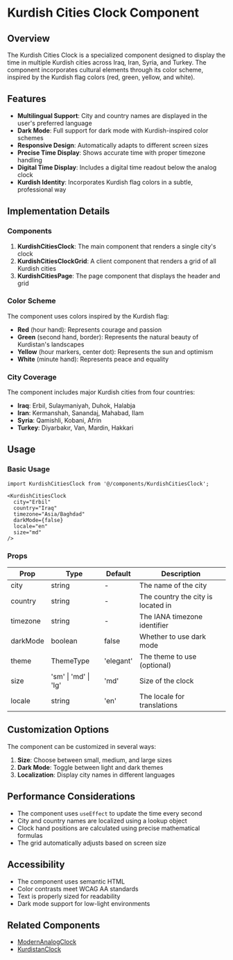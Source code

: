 # Kurdish Cities Clock Component

## Overview

The Kurdish Cities Clock is a specialized component designed to display the time in multiple Kurdish cities across Iraq, Iran, Syria, and Turkey. The component incorporates cultural elements through its color scheme, inspired by the Kurdish flag colors (red, green, yellow, and white).

## Features

- **Multilingual Support**: City and country names are displayed in the user's preferred language
- **Dark Mode**: Full support for dark mode with Kurdish-inspired color schemes
- **Responsive Design**: Automatically adapts to different screen sizes
- **Precise Time Display**: Shows accurate time with proper timezone handling
- **Digital Time Display**: Includes a digital time readout below the analog clock
- **Kurdish Identity**: Incorporates Kurdish flag colors in a subtle, professional way

## Implementation Details

### Components

1. **KurdishCitiesClock**: The main component that renders a single city's clock
2. **KurdishCitiesClockGrid**: A client component that renders a grid of all Kurdish cities
3. **KurdishCitiesPage**: The page component that displays the header and grid

### Color Scheme

The component uses colors inspired by the Kurdish flag:

- **Red** (hour hand): Represents courage and passion
- **Green** (second hand, border): Represents the natural beauty of Kurdistan's landscapes
- **Yellow** (hour markers, center dot): Represents the sun and optimism
- **White** (minute hand): Represents peace and equality

### City Coverage

The component includes major Kurdish cities from four countries:

- **Iraq**: Erbil, Sulaymaniyah, Duhok, Halabja
- **Iran**: Kermanshah, Sanandaj, Mahabad, Ilam
- **Syria**: Qamishli, Kobani, Afrin
- **Turkey**: Diyarbakır, Van, Mardin, Hakkari

## Usage

### Basic Usage

```tsx
import KurdishCitiesClock from '@/components/KurdishCitiesClock';

<KurdishCitiesClock
  city="Erbil"
  country="Iraq"
  timezone="Asia/Baghdad"
  darkMode={false}
  locale="en"
  size="md"
/>
```

### Props

| Prop | Type | Default | Description |
|------|------|---------|-------------|
| city | string | - | The name of the city |
| country | string | - | The country the city is located in |
| timezone | string | - | The IANA timezone identifier |
| darkMode | boolean | false | Whether to use dark mode |
| theme | ThemeType | 'elegant' | The theme to use (optional) |
| size | 'sm' \| 'md' \| 'lg' | 'md' | Size of the clock |
| locale | string | 'en' | The locale for translations |

## Customization Options

The component can be customized in several ways:

1. **Size**: Choose between small, medium, and large sizes
2. **Dark Mode**: Toggle between light and dark themes
3. **Localization**: Display city names in different languages

## Performance Considerations

- The component uses `useEffect` to update the time every second
- City and country names are localized using a lookup object
- Clock hand positions are calculated using precise mathematical formulas
- The grid automatically adjusts based on screen size

## Accessibility

- The component uses semantic HTML
- Color contrasts meet WCAG AA standards
- Text is properly sized for readability
- Dark mode support for low-light environments

## Related Components

- [ModernAnalogClock](/docs/modern-clock-guide.md)
- [KurdistanClock](/docs/kurdistan-clock-guide.md) 